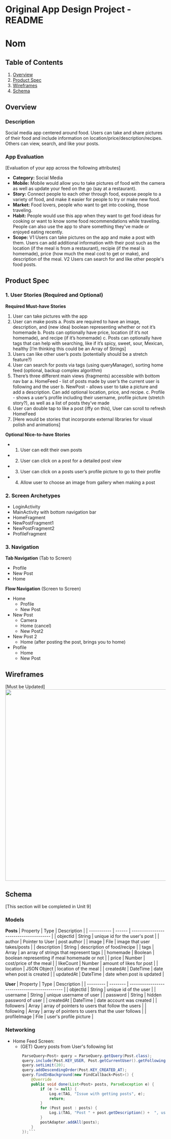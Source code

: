 Original App Design Project - README
===

# Nom

## Table of Contents
1. [Overview](#Overview)
1. [Product Spec](#Product-Spec)
1. [Wireframes](#Wireframes)
2. [Schema](#Schema)

## Overview
### Description
Social media app centered around food. Users can take and share pictures of their food and include information on location/price/description/recipes. Others can view, search, and like your posts. 

### App Evaluation
[Evaluation of your app across the following attributes]
- **Category:** Social Media
- **Mobile:** Mobile would allow you to take pictures of food with the camera as well as update your feed on the go (say at a restaurant).
- **Story:** Connect people to each other through food, expose people to a variety of food, and make it easier for people to try or make new food.
- **Market:** Food lovers, people who want to get into cooking, those traveling.
- **Habit:** People would use this app when they want to get food ideas for cooking or want to know some food recommendations while traveling. People can also use the app to share something they've made or enjoyed eating recently. 
- **Scope:** V1 Users can take pictures on the app and make a post with them. Users can add additional information with their post such as the location (if the meal is from a restaurant), recipie (if the meal is homemade), price (how much the meal cost to get or make), and description of the meal. V2 Users can search for and like other people's food posts.

## Product Spec

### 1. User Stories (Required and Optional)

**Required Must-have Stories**

1. User can take pictures with the app
2. User can make posts 
    a. Posts are required to have an image, description, and (new idea) boolean representing whether or not it’s homemade
    b. Posts can optionally have price, location (if it’s not homemade), and recipe (if it’s homemade)
    c. Posts can optionally have tags that can help with searching, like if it’s spicy, sweet, sour, Mexican, healthy [I’m thinking this could be an Array of Strings]
3. Users can like other user’s posts (potentially should be a stretch feature?)
4. User can search for posts via tags (using queryManager), sorting home feed (optional, backup complex algorithm)
5. There’s three different main views (fragments) accessible with bottom nav bar
    a. HomeFeed -  list of posts made by user’s the current user is following and the user
    b. NewPost - allows user to take a picture and add a description. Can add optional location, price, and recipe. 
    c. Profile - shows a user’s profile including their username, profile picture (stretch story?), as well as a list of posts they’ve made
6. User can double tap to like a post (iffy on this), User can scroll to refresh HomeFeed
7. [Here would be stories that incorporate external libraries for visual polish and animations]

**Optional Nice-to-have Stories**

* 1. User can edit their own posts
* 2. User can click on a post for a detailed post view
* 3. User can click on a posts user’s profile picture to go to their profile
* 4. Allow user to choose an image from gallery when making a post

### 2. Screen Archetypes

* LoginActivity
* MainActivity with bottom navigation bar
* HomeFragment
* NewPostFragment1
* NewPostFragment2
* ProfileFragment

### 3. Navigation

**Tab Navigation** (Tab to Screen)

* Profile
* New Post
* Home

**Flow Navigation** (Screen to Screen)

* Home
   * Profile
   * New Post
* New Post
    * Camera
    * Home (cancel)
    * New Post2
* New Post 2
    * Home (after posting the post, brings you to home)
* Profile
    * Home 
    * New Post

## Wireframes
[Must be Updated]
[]()
<img src="https://i.imgur.com/Q3num9P.jpg" width=600>

## Schema 
[This section will be completed in Unit 9]
### Models
**Posts**
| Property    | Type   | Description                             |
| ----------- | ------ | --------------------------------------  |
| objectId    | String | unique id for the user's post           |
| author      | Pointer to User |  post author                   |
| image       | File   | image that user takes/posts             |
| description | String | description of food/recipe              |
| tags        | Array  | an array of strings that represent tags |
| homemade    | Boolean | boolean representing if meal homemade or not |
| price       | Number | cost/price of the meal                  |
| likeCount   | Number | amount of likes for post                |
| location    | JSON Object | location of the meal               |
| createdAt   | DateTime | date when post is created             | 
| updatedAt   | DateTime | date when post is updated             |

**User**
| Property  | Type     | Description                                   |
| --------- | -------- | --------------------------------------------- |
| objectId  | String   | unique id of the user                         |
| username  | String   | unique username of user                       |
| password  | String   | hidden password of user                       |
| createdAt | DateTime | date account was created                      |
| followers | Array | array of pointers to users that follow the users |
| following | Array | array of pointers to users that the user follows |
| profileImage | File | user's profile picture                         |


### Networking

* Home Feed Screen:
    * (GET) Query posts from User's following list
    ```java
        ParseQuery<Post> query = ParseQuery.getQuery(Post.class);
        query.include(Post.KEY_USER, Post.getCurrentUser().getFollowing());
        query.setLimit(20);
        query.addDescendingOrder(Post.KEY_CREATED_AT);
        query.findInBackground(new FindCallback<Post>() {
            @Override
            public void done(List<Post> posts, ParseException e) {
                if (e != null) {
                    Log.e(TAG, "Issue with getting posts", e);
                    return;
                }
                for (Post post : posts) {
                    Log.i(TAG, "Post " + post.getDescription() +  ", username " + post.getUser().getUsername());
                }
                postAdapter.addAll(posts);
            }
        });``` 
